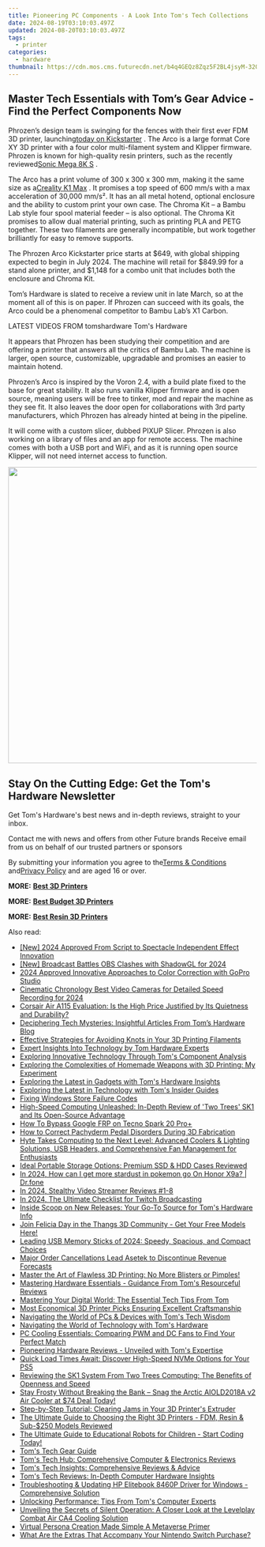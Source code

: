 ```yaml
---
title: Pioneering PC Components - A Look Into Tom's Tech Collections
date: 2024-08-19T03:10:03.497Z
updated: 2024-08-20T03:10:03.497Z
tags:
  - printer
categories:
  - hardware
thumbnail: https://cdn.mos.cms.futurecdn.net/b4q4GEQz8Zqz5F2BL4jsyM-320-80.jpg
---
```


## Master Tech Essentials with Tom’s Gear Advice - Find the Perfect Components Now

Phrozen’s design team is swinging for the fences with their first ever FDM 3D printer, launching[today on Kickstarter](https://www.kickstarter.com/projects/phrozenmake/phrozen-arco-3d-printer-larger-faster-more-colors?ref=buhshc) . The Arco is a large format Core XY 3D printer with a four color multi-filament system and Klipper firmware. Phrozen is known for high-quality resin printers, such as the recently reviewed[Sonic Mega 8K S](https://www.tomshardware.com/3d-printing/phrozen-sonic-mega-8k-s-review) .

 The Arco has a print volume of 300 x 300 x 300 mm, making it the same size as a[Creality K1 Max](https://www.tomshardware.com/reviews/creality-k1-max) . It promises a top speed of 600 mm/s with a max acceleration of 30,000 mm/s². It has an all metal hotend, optional enclosure and the ability to custom print your own case. The Chroma Kit – a Bambu Lab style four spool material feeder – is also optional. The Chroma Kit promises to allow dual material printing, such as printing PLA and PETG together. These two filaments are generally incompatible, but work together brilliantly for easy to remove supports.

 The Phrozen Arco Kickstarter price starts at $649, with global shipping expected to begin in July 2024\. The machine will retail for $849.99 for a stand alone printer, and $1,148 for a combo unit that includes both the enclosure and Chroma Kit.

 Tom’s Hardware is slated to receive a review unit in late March, so at the moment all of this is on paper. If Phrozen can succeed with its goals, the Arco could be a phenomenal competitor to Bambu Lab’s X1 Carbon.

 LATEST VIDEOS FROM tomshardware Tom's Hardware

 It appears that Phrozen has been studying their competition and are offering a printer that answers all the critics of Bambu Lab. The machine is larger, open source, customizable, upgradable and promises an easier to maintain hotend.

 Phrozen’s Arco is inspired by the Voron 2.4, with a build plate fixed to the base for great stability. It also runs vanilla Klipper firmware and is open source, meaning users will be free to tinker, mod and repair the machine as they see fit. It also leaves the door open for collaborations with 3rd party manufacturers, which Phrozen has already hinted at being in the pipeline.

 It will come with a custom slicer, dubbed PIXUP Slicer. Phrozen is also working on a library of files and an app for remote access. The machine comes with both a USB port and WiFi, and as it is running open source Klipper, will not need internet access to function.

<!-- affiliate ads begin -->
<a href="https://turtlebeacheu.sjv.io/c/5597632/1996818/23722" target="_top" id="1996818"><img src="//a.impactradius-go.com/display-ad/23722-1996818" border="0" alt="" width="600" height="600"/></a><img height="0" width="0" src="https://imp.pxf.io/i/5597632/1996818/23722" style="position:absolute;visibility:hidden;" border="0" />
<!-- affiliate ads end -->
## Stay On the Cutting Edge: Get the Tom's Hardware Newsletter

 Get Tom's Hardware's best news and in-depth reviews, straight to your inbox.

 Contact me with news and offers from other Future brands  Receive email from us on behalf of our trusted partners or sponsors

 By submitting your information you agree to the[Terms & Conditions](https://futureplc.com/terms-conditions/) and[Privacy Policy](https://futureplc.com/privacy-policy/) and are aged 16 or over.

**MORE:** [**Best 3D Printers**](https://www.tomshardware.com/best-picks/best-3d-printers)

**MORE:** [**Best Budget 3D Printers**](https://www.tomshardware.com/best-picks/best-budget-3d-printers)

**MORE:** [**Best Resin 3D Printers**](https://www.tomshardware.com/best-picks/best-resin-3d-printers)


<ins class="adsbygoogle"
     style="display:block"
     data-ad-format="autorelaxed"
     data-ad-client="ca-pub-7571918770474297"
     data-ad-slot="1223367746"></ins>



<ins class="adsbygoogle"
     style="display:block"
     data-ad-client="ca-pub-7571918770474297"
     data-ad-slot="8358498916"
     data-ad-format="auto"
     data-full-width-responsive="true"></ins>

<span class="atpl-alsoreadstyle">Also read:</span>
<div><ul>
<li><a href="https://youtube-docs.techidaily.com/024-approved-from-script-to-spectacle-independent-effect-innovation/"><u>[New] 2024 Approved  From Script to Spectacle  Independent Effect Innovation</u></a></li>
<li><a href="https://screen-recording.techidaily.com/new-broadcast-battles-obs-clashes-with-shadowgl-for-2024/"><u>[New] Broadcast Battles  OBS Clashes with ShadowGL for 2024</u></a></li>
<li><a href="https://some-techniques.techidaily.com/2024-approved-innovative-approaches-to-color-correction-with-gopro-studio/"><u>2024 Approved  Innovative Approaches to Color Correction with GoPro Studio</u></a></li>
<li><a href="https://extra-information.techidaily.com/cinematic-chronology-best-video-cameras-for-detailed-speed-recording-for-2024/"><u>Cinematic Chronology  Best Video Cameras for Detailed Speed Recording for 2024</u></a></li>
<li><a href="https://hardware-tips.techidaily.com/corsair-air-a115-evaluation-is-the-high-price-justified-by-its-quietness-and-durability/"><u>Corsair Air A115 Evaluation: Is the High Price Justified by Its Quietness and Durability?</u></a></li>
<li><a href="https://hardware-tips.techidaily.com/deciphering-tech-mysteries-insightful-articles-from-toms-hardware-blog/"><u>Deciphering Tech Mysteries: Insightful Articles From Tom’s Hardware Blog</u></a></li>
<li><a href="https://hardware-tips.techidaily.com/effective-strategies-for-avoiding-knots-in-your-3d-printing-filaments/"><u>Effective Strategies for Avoiding Knots in Your 3D Printing Filaments</u></a></li>
<li><a href="https://hardware-tips.techidaily.com/expert-insights-into-technology-by-tom-hardware-experts/"><u>Expert Insights Into Technology by Tom Hardware Experts</u></a></li>
<li><a href="https://hardware-tips.techidaily.com/exploring-innovative-technology-through-toms-component-analysis/"><u>Exploring Innovative Technology Through Tom's Component Analysis</u></a></li>
<li><a href="https://hardware-tips.techidaily.com/exploring-the-complexities-of-homemade-weapons-with-3d-printing-my-experiment/"><u>Exploring the Complexities of Homemade Weapons with 3D Printing: My Experiment</u></a></li>
<li><a href="https://hardware-tips.techidaily.com/exploring-the-latest-in-gadgets-with-toms-hardware-insights/"><u>Exploring the Latest in Gadgets with Tom's Hardware Insights</u></a></li>
<li><a href="https://hardware-tips.techidaily.com/exploring-the-latest-in-technology-with-toms-insider-guides/"><u>Exploring the Latest in Technology with Tom's Insider Guides</u></a></li>
<li><a href="https://windows11.techidaily.com/fixing-windows-store-failure-codes/"><u>Fixing Windows Store Failure Codes</u></a></li>
<li><a href="https://hardware-tips.techidaily.com/high-speed-computing-unleashed-in-depth-review-of-two-trees-sk1-and-its-open-source-advantage/"><u>High-Speed Computing Unleashed: In-Depth Review of 'Two Trees' SK1 and Its Open-Source Advantage</u></a></li>
<li><a href="https://phone-solutions.techidaily.com/how-to-bypass-google-frp-on-tecno-spark-20-proplus-by-drfone-android-unlock-remove-google-frp/"><u>How To Bypass Google FRP on Tecno Spark 20 Pro+</u></a></li>
<li><a href="https://hardware-tips.techidaily.com/how-to-correct-pachyderm-pedal-disorders-during-3d-fabrication/"><u>How to Correct Pachyderm Pedal Disorders During 3D Fabrication</u></a></li>
<li><a href="https://hardware-tips.techidaily.com/hyte-takes-computing-to-the-next-level-advanced-coolers-and-lighting-solutions-usb-headers-and-comprehensive-fan-management-for-enthusiasts/"><u>Hyte Takes Computing to the Next Level: Advanced Coolers & Lighting Solutions, USB Headers, and Comprehensive Fan Management for Enthusiasts</u></a></li>
<li><a href="https://hardware-tips.techidaily.com/ideal-portable-storage-options-premium-ssd-and-hdd-cases-reviewed/"><u>Ideal Portable Storage Options: Premium SSD & HDD Cases Reviewed</u></a></li>
<li><a href="https://pokemon-go-android.techidaily.com/in-2024-how-can-i-get-more-stardust-in-pokemon-go-on-honor-x9a-drfone-by-drfone-virtual-android/"><u>In 2024, How can I get more stardust in pokemon go On Honor X9a? | Dr.fone</u></a></li>
<li><a href="https://facebook-video-content.techidaily.com/in-2024-stealthy-video-streamer-reviews-1-8/"><u>In 2024, Stealthy Video Streamer Reviews  #1-8</u></a></li>
<li><a href="https://visual-screen-recording.techidaily.com/in-2024-the-ultimate-checklist-for-twitch-broadcasting/"><u>In 2024, The Ultimate Checklist for Twitch Broadcasting</u></a></li>
<li><a href="https://hardware-tips.techidaily.com/inside-scoop-on-new-releases-your-go-to-source-for-toms-hardware-info/"><u>Inside Scoop on New Releases: Your Go-To Source for Tom's Hardware Info</u></a></li>
<li><a href="https://hardware-tips.techidaily.com/1723125161671-join-felicia-day-in-the-thangs-3d-community-get-your-free-models-here/"><u>Join Felicia Day in the Thangs 3D Community - Get Your Free Models Here!</u></a></li>
<li><a href="https://hardware-tips.techidaily.com/leading-usb-memory-sticks-of-2024-speedy-spacious-and-compact-choices/"><u>Leading USB Memory Sticks of 2024: Speedy, Spacious, and Compact Choices</u></a></li>
<li><a href="https://hardware-tips.techidaily.com/major-order-cancellations-lead-asetek-to-discontinue-revenue-forecasts/"><u>Major Order Cancellations Lead Asetek to Discontinue Revenue Forecasts</u></a></li>
<li><a href="https://hardware-tips.techidaily.com/1723125174867-master-the-art-of-flawless-3d-printing-no-more-blisters-or-pimples/"><u>Master the Art of Flawless 3D Printing: No More Blisters or Pimples!</u></a></li>
<li><a href="https://hardware-tips.techidaily.com/mastering-hardware-essentials-guidance-from-toms-resourceful-reviews/"><u>Mastering Hardware Essentials - Guidance From Tom's Resourceful Reviews</u></a></li>
<li><a href="https://hardware-tips.techidaily.com/mastering-your-digital-world-the-essential-tech-tips-from-tom/"><u>Mastering Your Digital World: The Essential Tech Tips From Tom</u></a></li>
<li><a href="https://hardware-tips.techidaily.com/most-economical-3d-printer-picks-ensuring-excellent-craftsmanship/"><u>Most Economical 3D Printer Picks Ensuring Excellent Craftsmanship</u></a></li>
<li><a href="https://hardware-tips.techidaily.com/navigating-the-world-of-pcs-and-devices-with-toms-tech-wisdom/"><u>Navigating the World of PCs & Devices with Tom's Tech Wisdom</u></a></li>
<li><a href="https://hardware-tips.techidaily.com/navigating-the-world-of-technology-with-toms-hardware/"><u>Navigating the World of Technology with Tom's Hardware</u></a></li>
<li><a href="https://hardware-tips.techidaily.com/pc-cooling-essentials-comparing-pwm-and-dc-fans-to-find-your-perfect-match/"><u>PC Cooling Essentials: Comparing PWM and DC Fans to Find Your Perfect Match</u></a></li>
<li><a href="https://hardware-tips.techidaily.com/pioneering-hardware-reviews-unveiled-with-toms-expertise/"><u>Pioneering Hardware Reviews - Unveiled with Tom's Expertise</u></a></li>
<li><a href="https://hardware-tips.techidaily.com/quick-load-times-await-discover-high-speed-nvme-options-for-your-ps5/"><u>Quick Load Times Await: Discover High-Speed NVMe Options for Your PS5</u></a></li>
<li><a href="https://hardware-tips.techidaily.com/reviewing-the-sk1-system-from-two-trees-computing-the-benefits-of-openness-and-speed/"><u>Reviewing the SK1 System From Two Trees Computing: The Benefits of Openness and Speed</u></a></li>
<li><a href="https://hardware-tips.techidaily.com/1723175654611-stay-frosty-without-breaking-the-bank-snag-the-arctic-aiold2018a-v2-air-cooler-at-74-deal-today/"><u>Stay Frosty Without Breaking the Bank – Snag the Arctic AIOLD2018A v2 Air Cooler at $74 Deal Today!</u></a></li>
<li><a href="https://hardware-tips.techidaily.com/step-by-step-tutorial-clearing-jams-in-your-3d-printers-extruder/"><u>Step-by-Step Tutorial: Clearing Jams in Your 3D Printer's Extruder</u></a></li>
<li><a href="https://hardware-tips.techidaily.com/the-ultimate-guide-to-choosing-the-right-3d-printers-fdm-resin-and-sub-250-models-reviewed/"><u>The Ultimate Guide to Choosing the Right 3D Printers - FDM, Resin & Sub-$250 Models Reviewed</u></a></li>
<li><a href="https://hardware-tips.techidaily.com/the-ultimate-guide-to-educational-robots-for-children-start-coding-today/"><u>The Ultimate Guide to Educational Robots for Children - Start Coding Today!</u></a></li>
<li><a href="https://hardware-tips.techidaily.com/toms-tech-gear-guide/"><u>Tom's Tech Gear Guide</u></a></li>
<li><a href="https://hardware-tips.techidaily.com/toms-tech-hub-comprehensive-computer-and-electronics-reviews/"><u>Tom's Tech Hub: Comprehensive Computer & Electronics Reviews</u></a></li>
<li><a href="https://hardware-tips.techidaily.com/toms-tech-insights-comprehensive-reviews-and-advice/"><u>Tom's Tech Insights: Comprehensive Reviews & Advice</u></a></li>
<li><a href="https://hardware-tips.techidaily.com/toms-tech-reviews-in-depth-computer-hardware-insights/"><u>Tom's Tech Reviews: In-Depth Computer Hardware Insights</u></a></li>
<li><a href="https://driver-download.techidaily.com/troubleshooting-and-updating-hp-elitebook-8460p-driver-for-windows-comprehensive-solution/"><u>Troubleshooting & Updating HP Elitebook 8460P Driver for Windows - Comprehensive Solution</u></a></li>
<li><a href="https://hardware-tips.techidaily.com/unlocking-performance-tips-from-toms-computer-experts/"><u>Unlocking Performance: Tips From Tom's Computer Experts</u></a></li>
<li><a href="https://hardware-tips.techidaily.com/unveiling-the-secrets-of-silent-operation-a-closer-look-at-the-levelplay-combat-air-ca4-cooling-solution/"><u>Unveiling the Secrets of Silent Operation: A Closer Look at the Levelplay Combat Air CA4 Cooling Solution</u></a></li>
<li><a href="https://extra-tips.techidaily.com/virtual-persona-creation-made-simple-a-metaverse-primer/"><u>Virtual Persona Creation Made Simple  A Metaverse Primer</u></a></li>
<li><a href="https://tech-recovery.techidaily.com/what-are-the-extras-that-accompany-your-nintendo-switch-purchase/"><u>What Are the Extras That Accompany Your Nintendo Switch Purchase?</u></a></li>
</ul></div>
